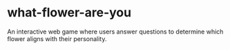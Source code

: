 # what-flower-are-you
An interactive web game where users answer questions to determine which flower aligns with their personality.
